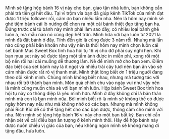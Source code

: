Mình sẽ tặng hộp bánh 16 vị này cho bạn, giao tận nhà luôn, bạn không cần phải trả tiền gì hết đâu. Tại vì trộm vía bạn đã giúp kênh TikTok của mình đạt được 1 triệu follower rồi, cảm ơn bạn nhiều lắm nha. Nên là hôm nay mình sẽ ghé tiệm bánh cái lò nướng để chọn ra một cái bánh thiệt đẹp tặng bạn ha. Đứng trước cái tủ bánh này mình phải làm sao đây, có nhiều loại bánh ghê luôn á, mà mẫu nào nó cũng đẹp hết trơn. Mình hứa với bạn luôn từ 2021 là mình đã đặt bánh ở đây. Tính đến giờ là cũng được 3 năm rồi. Nhưng mà lần nào cũng phải băn khoăn như vậy nên là thôi hôm nay mình chọn luôn cái set bánh Mus Sweet Box tinh hoa hội tụ 16 vị cho đỡ phải suy nghĩ hen. Khi bạn mua set này sẽ được tặng một tấm ảnh được in miễn phí, xong rồi một bộ nến rồi hai cái muỗng dễ thương lắm. Nè để mình mở cho bạn xem. Điểm đặc biệt của set bánh này là ít ngọt và nhiều trái cây tươi nên bạn ăn vào sẽ cảm nhận được rất rõ vị thanh mát. Mình thật lòng biết ơn 1 triệu người đang theo dõi kênh mình. Chúng mình không biết nhau, nhưng mà tương tác với nhau rồi trở thành bạn mình. Món quà chỉnh chu vào ngày vui như vậy nên là mình cũng muốn chia sẻ với bạn mình luôn. Hộp bánh Sweet Box tinh hoa hội tụ này có thông điệp là yêu mình hơn. Mình ở đây không chỉ là bản thân mình mà còn là bạn mình nữa. Bởi mình biết rõ là mình sẽ không thể có được ngày hôm nay nếu như mà không nhờ có các bạn. Nhưng mà mình không phải Rich Kid để có thể tặng hết cho các bạn được, thông cảm cho mình với nha. Nên mình sẽ tặng hộp bánh 16 vị này cho một bạn bất kỳ. Bạn chỉ cần nhận xét về cái điều bạn ấn tượng ở kênh mình thôi. Hãy để hộp bánh này được nuôn chiều vị giác của bạn, nếu không ngon mình sẽ không mang đi tặng đâu, hứa luôn.